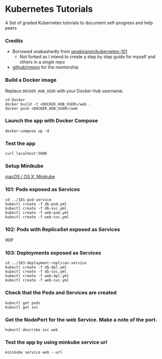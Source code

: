 # Kubernetes Tutorials

A Set of graded Kubernetes tutorials to document self-progress and help peers

### Credits
  - Borrowed unabashedly from [janakiramm/kubernetes-101](https://github.com/janakiramm/kubernetes-101/tree/master/Docker)
    - Not forked as I intend to create a step by step guide for myself and others in a single repo
  - [github/rmenn](https://github.com/rmenn) for the mentorship

### Build a Docker image
Replace `DOCKER_HUB_USER` with your Docker Hub username.

```
cd Docker
docker build -t <DOCKER_HUB_USER>/web .
docker push <DOCKER_HUB_USER>/web
```

### Launch the app with Docker Compose
```
docker-compose up -d
```

### Test the app
```
curl localhost:5000
```

### Setup Minikube
[macOS / OS X: Minikube](minikube.md)

### 101: Pods exposed as Services
```
cd ../101-pod-service
kubectl create -f db-pod.yml
kubectl create -f db-svc.yml
kubectl create -f web-pod.yml
kubectl create -f web-svc.yml
```

### 102: Pods with ReplicaSet exposed as Services
WIP

### 103: Deployments exposed as Services
```
cd ../103-deployment-replicas-service
kubectl create -f db-dpl.yml
kubectl create -f db-svc.yml
kubectl create -f web-dpl.yml
kubectl create -f web-svc.yml
```

### Check that the Pods and Services are created
```
kubectl get pods
kubectl get svc
```

### Get the NodePort for the web Service. Make a note of the port.
```
kubectl describe svc web
```

### Test the app by using minkube service url

```
minikube service web --url
```

